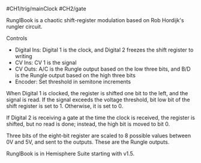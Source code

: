 #CH1/trig/mainClock #CH2/gate  

RunglBook is a chaotic shift-register modulation based on Rob Hordijk's rungler circuit.

Controls
* Digital Ins: Digital 1 is the clock, and Digital 2 freezes the shift register to writing
* CV Ins: CV 1 is the signal
* CV Outs: A/C is the Rungle output based on the low three bits, and B/D is the Rungle output based on the high three bits
* Encoder: Set threshold in semitone increments

When Digital 1 is clocked, the register is shifted one bit to the left, and the signal is read. If the signal exceeds the voltage threshold, bit low bit of the shift register is set to 1. Otherwise, it is set to 0.

If Digital 2 is receiving a gate at the time the clock is received, the register is shifted, but no read is done; instead, the high bit is moved to bit 0.

Three bits of the eight-bit register are scaled to 8 possible values between 0V and 5V, and sent to the outputs. These are the Rungle outputs.

RunglBook is in Hemisphere Suite starting with v1.5.